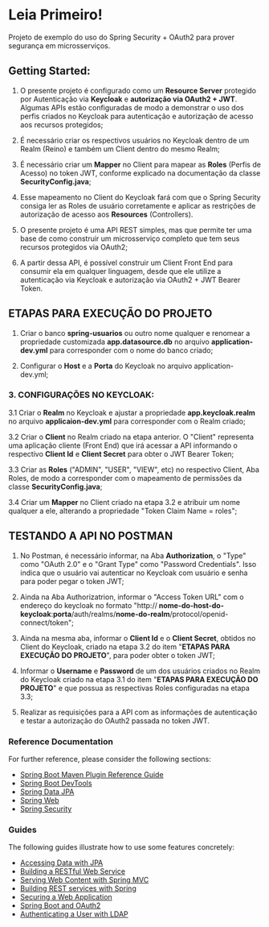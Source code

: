 # Leia Primeiro!

Projeto de exemplo do uso do Spring Security + OAuth2 para prover segurança em microsserviços.

## Getting Started:

1. O presente projeto é configurado como um <b>Resource Server</b> protegido por Autenticação via <b>Keycloak</b> e 
<b>autorização via OAuth2 + JWT</b>. Algumas APIs estão configuradas de modo a demonstrar o uso dos perfis 
criados no Keycloak para autenticação e autorização de acesso aos recursos protegidos; 

2. É necessário criar os respectivos usuários no Keycloak dentro de um Realm (Reino) e também um Client 
dentro do mesmo Realm;

3.  É necessário criar um <b>Mapper</b> no Client para mapear as <b>Roles</b> (Perfis de Acesso) no token JWT, conforme explicado na 
documentação da classe <b>SecurityConfig.java</b>; 

4. Esse mapeamento no Client do Keycloak fará com que o Spring Security 
consiga ler as Roles de usuário corretamente e aplicar as restrições de autorização de acesso aos <b>Resources</b> 
(Controllers).

5. O presente projeto é uma API REST simples, mas que permite ter uma base de como construir um microsserviço 
completo que tem seus recursos protegidos via OAuth2;

6. A partir dessa API, é possível construir um Client Front End para consumir ela em qualquer linguagem,
desde que ele utilize a autenticação via Keycloak e autorização via OAuth2 + JWT Bearer Token.

## ETAPAS PARA EXECUÇÃO DO PROJETO 

1. Criar o banco <b>spring-usuarios</b> ou outro nome qualquer e renomear a propriedade customizada <b>app.datasource.db</b>
no arquivo <b>application-dev.yml</b> para corresponder com o nome do banco criado;

2. Configurar o <b>Host</b> e a <b>Porta</b> do Keycloak no arquivo application-dev.yml;

### 3. CONFIGURAÇÕES NO KEYCLOAK:


3.1 Criar o <b>Realm</b> no Keycloak e ajustar a propriedade <b>app.keycloak.realm</b> no arquivo 
<b>applicaion-dev.yml</b> para corresponder com o Realm criado;

3.2 Criar o <b>Client</b> no Realm criado na etapa anterior. O "Client" representa uma aplicação cliente (Front End) que irá 
acessar a API informando o respectivo <b>Client Id</b> e <b>Client Secret</b> para obter o JWT Bearer Token;

3.3 Criar as <b>Roles</b> ("ADMIN", "USER", "VIEW", etc) no respectivo Client, Aba Roles, de modo a corresponder com o 
mapeamento de permissões da classe <b>SecurityConfig.java</b>;

3.4 Criar um <b>Mapper</b> no Client criado na etapa 3.2 e atribuir um nome qualquer a ele, alterando a 
propriedade "Token Claim Name = roles";

## TESTANDO A API NO POSTMAN

1. No Postman, é necessário informar, na Aba <b>Authorization</b>, o "Type" como "OAuth 2.0" e o "Grant Type" como 
"Password Credentials". Isso indica que o usuário vai autenticar no Keycloak com usuário e senha para 
poder pegar o token JWT;

2. Ainda na Aba Authorizatrion, informar o "Access Token URL" com o endereço do keycloak no formato 
"http://<b> nome-do-host-do-keycloak</b>:<b>porta</b>/auth/realms/<b>nome-do-realm</b>/protocol/openid-connect/token";
   
3. Ainda na mesma aba, informar o <b>Client Id</b> e o <b>Client Secret</b>, obtidos no Client do Keycloak, 
criado na etapa 3.2 do item "<b>ETAPAS PARA EXECUÇÃO DO PROJETO</b>", para poder obter o token JWT;

4. Informar o <b>Username</b> e <b>Password</b> de um dos usuários criados no Realm do Keycloak criado na etapa 3.1 do item 
"<b>ETAPAS PARA EXECUÇÃO DO PROJETO</b>" e que possua as respectivas Roles configuradas na etapa 3.3;

5. Realizar as requisições para a API com as informações de autenticação e testar a autorização do OAuth2 passada no token JWT.

### Reference Documentation

For further reference, please consider the following sections:

* [Spring Boot Maven Plugin Reference Guide](https://docs.spring.io/spring-boot/docs/3.0.2/maven-plugin/reference/html/)
* [Spring Boot DevTools](https://docs.spring.io/spring-boot/docs/3.0.2/reference/htmlsingle/#using.devtools)
* [Spring Data JPA](https://docs.spring.io/spring-boot/docs/3.0.2/reference/htmlsingle/#data.sql.jpa-and-spring-data)
* [Spring Web](https://docs.spring.io/spring-boot/docs/3.0.2/reference/htmlsingle/#web)
* [Spring Security](https://docs.spring.io/spring-boot/docs/3.0.2/reference/htmlsingle/#web.security)

### Guides

The following guides illustrate how to use some features concretely:

* [Accessing Data with JPA](https://spring.io/guides/gs/accessing-data-jpa/)
* [Building a RESTful Web Service](https://spring.io/guides/gs/rest-service/)
* [Serving Web Content with Spring MVC](https://spring.io/guides/gs/serving-web-content/)
* [Building REST services with Spring](https://spring.io/guides/tutorials/rest/)
* [Securing a Web Application](https://spring.io/guides/gs/securing-web/)
* [Spring Boot and OAuth2](https://spring.io/guides/tutorials/spring-boot-oauth2/)
* [Authenticating a User with LDAP](https://spring.io/guides/gs/authenticating-ldap/)
